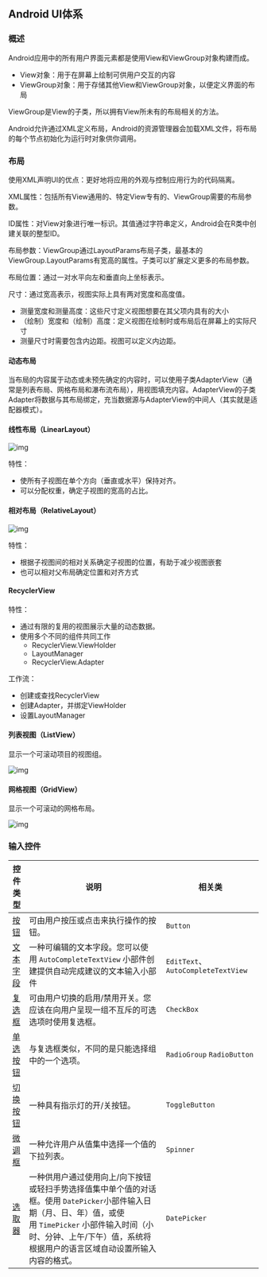 Android UI体系
-------

### 概述

Android应用中的所有用户界面元素都是使用View和ViewGroup对象构建而成。

- View对象：用于在屏幕上绘制可供用户交互的内容
- ViewGroup对象：用于存储其他View和ViewGroup对象，以便定义界面的布局

ViewGroup是View的子类，所以拥有View所未有的布局相关的方法。

Android允许通过XML定义布局，Android的资源管理器会加载XML文件，将布局的每个节点初始化为运行时对象供你调用。

### 布局

使用XML声明UI的优点：更好地将应用的外观与控制应用行为的代码隔离。

XML属性：包括所有View通用的、特定View专有的、ViewGroup需要的布局参数。

ID属性：对View对象进行唯一标识。其值通过字符串定义，Android会在R类中创建关联的整型ID。

布局参数：ViewGroup通过LayoutParams布局子类，最基本的ViewGroup.LayoutParams有宽高的属性。子类可以扩展定义更多的布局参数。

布局位置：通过一对水平向左和垂直向上坐标表示。

尺寸：通过宽高表示，视图实际上具有两对宽度和高度值。

- 测量宽度和测量高度：这些尺寸定义视图想要在其父项内具有的大小
- （绘制）宽度和（绘制）高度：定义视图在绘制时或布局后在屏幕上的实际尺寸
- 测量尺寸时需要包含内边距。视图可以定义内边距。

#### 动态布局

当布局的内容属于动态或未预先确定的内容时，可以使用子类AdapterView（通常是列表布局、网格布局和瀑布流布局），用视图填充内容。AdapterView的子类Adapter将数据与其布局绑定，充当数据源与AdapterView的中间人（其实就是适配器模式）。

#### 线性布局（LinearLayout）

![img](https://developer.android.google.cn/images/ui/linearlayout.png)

特性：

- 使所有子视图在单个方向（垂直或水平）保持对齐。
- 可以分配权重，确定子视图的宽高的占比。

#### 相对布局（RelativeLayout）

![img](https://developer.android.google.cn/images/ui/relativelayout.png)

特性：

- 根据子视图间的相对关系确定子视图的位置，有助于减少视图嵌套
- 也可以相对父布局确定位置和对齐方式

#### RecyclerView

特性：

- 通过有限的复用的视图展示大量的动态数据。
- 使用多个不同的组件共同工作
  - RecyclerView.ViewHolder
  - LayoutManager
  - RecyclerView.Adapter

工作流：

- 创建或查找RecyclerView
- 创建Adapter，并绑定ViewHolder
- 设置LayoutManager

#### 列表视图（ListView）

显示一个可滚动项目的视图组。

![img](https://developer.android.google.cn/images/ui/listview.png)

#### 网格视图（GridView）

显示一个可滚动的网格布局。

![img](https://developer.android.google.cn/images/ui/gridview.png)

###  输入控件

| 控件类型                                     | 说明                                       | 相关类                               |
| ---------------------------------------- | ---------------------------------------- | --------------------------------- |
| [按钮](https://developer.android.google.cn/guide/topics/ui/controls/button.html) | 可由用户按压或点击来执行操作的按钮。                       | `Button`                          |
| [文本字段](https://developer.android.google.cn/guide/topics/ui/controls/text.html) | 一种可编辑的文本字段。您可以使用 `AutoCompleteTextView` 小部件创建提供自动完成建议的文本输入小部件 | `EditText`、`AutoCompleteTextView` |
| [复选框](https://developer.android.google.cn/guide/topics/ui/controls/checkbox.html) | 可由用户切换的启用/禁用开关。您应该在向用户呈现一组不互斥的可选选项时使用复选框。 | `CheckBox`                        |
| [单选按钮](https://developer.android.google.cn/guide/topics/ui/controls/radiobutton.html) | 与复选框类似，不同的是只能选择组中的一个选项。                  | `RadioGroup` `RadioButton`        |
| [切换按钮](https://developer.android.google.cn/guide/topics/ui/controls/togglebutton.html) | 一种具有指示灯的开/关按钮。                           | `ToggleButton`                    |
| [微调框](https://developer.android.google.cn/guide/topics/ui/controls/spinner.html) | 一种允许用户从值集中选择一个值的下拉列表。                    | `Spinner`                         |
| [选取器](https://developer.android.google.cn/guide/topics/ui/controls/pickers.html) | 一种供用户通过使用向上/向下按钮或轻扫手势选择值集中单个值的对话框。使用 `DatePicker`小部件输入日期（月、日、年）值，或使用 `TimePicker` 小部件输入时间（小时、分钟、上午/下午）值，系统将根据用户的语言区域自动设置所输入内容的格式。 | `DatePicker`                      |